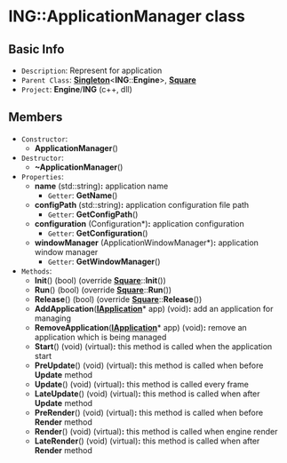 # ING::ApplicationManager class #  


## Basic Info ##
-  `Description`: Represent for application
-  `Parent Class`: [**Singleton**]()<**ING**::**Engine**>, [**Square**]()
-  `Project`: **Engine**/**ING**  (c++, dll)

## Members ##
-  `Constructor`:
	+  **ApplicationManager**()
-  `Destructor`:
	+  **~ApplicationManager**()
-  `Properties`:
	+  **name** (std::string)**:** application name
		*  `Getter`: **GetName**()
	+  **configPath** (std::string)**:** application configuration file path
		*  `Getter`: **GetConfigPath**()
	+  **configuration** (Configuration*)**:** application configuration
		*  `Getter`: **GetConfiguration**()
	+  **windowManager** (ApplicationWindowManager*)**:** application window manager
		*  `Getter`: **GetWindowManager**()
-  `Methods`:
	+  **Init**() (bool) (override [**Square**]()::**Init**())
	+  **Run**() (bool) (override [**Square**]()::**Run**())
	+  **Release**() (bool) (override [**Square**]()::**Release**())
	+  **AddApplication**([**IApplication**](../IApplication.md)* app) (void)**:** add an application for managing
	+  **RemoveApplication**([**IApplication**](../IApplication.md)* app) (void)**:** remove an application which is being managed
	+  **Start**() (void) (virtual)**:** this method is called when the application start
	+  **PreUpdate**() (void) (virtual)**:** this method is called when before **Update** method
	+  **Update**() (void) (virtual)**:** this method is called every frame
	+  **LateUpdate**() (void) (virtual)**:** this method is called when after **Update** method
	+  **PreRender**() (void) (virtual)**:** this method is called when before **Render** method
	+  **Render**() (void) (virtual)**:** this method is called when engine render
	+  **LateRender**() (void) (virtual)**:** this method is called when after **Render** method